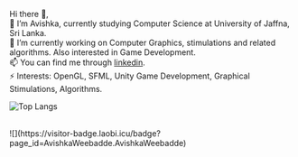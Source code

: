 Hi there 👋,<br>
🌱 I’m Avishka, currently studying Computer Science at University of Jaffna, Sri Lanka.<br>
🔭 I’m currently working on Computer Graphics, stimulations and related algorithms. Also interested in Game Development.<br>
📫 You can find me through <a href="https://www.linkedin.com/in/avishka-weebadde-429a32144/">linkedin</a>.<br>
⚡ Interests: OpenGL, SFML, Unity Game Development, Graphical Stimulations, Algorithms.

![Top Langs](https://github-readme-stats.vercel.app/api/top-langs/?username=AvishkaWeebadde&theme=tokyonight)

<br>
![](https://visitor-badge.laobi.icu/badge?page_id=AvishkaWeebadde.AvishkaWeebadde)
<!--
**AvishkaWeebadde/AvishkaWeebadde** is a ✨ _special_ ✨ repository because its `README.md` (this file) appears on your GitHub profile.

Here are some ideas to get you started:

- 🔭 I’m currently working on ...
- 🌱 I’m currently learning ...
- 👯 I’m looking to collaborate on ...
- 🤔 I’m looking for help with ...
- 💬 Ask me about ...
- 📫 How to reach me: ...
- 😄 Pronouns: ...
- ⚡ Fun fact: ...
-->

